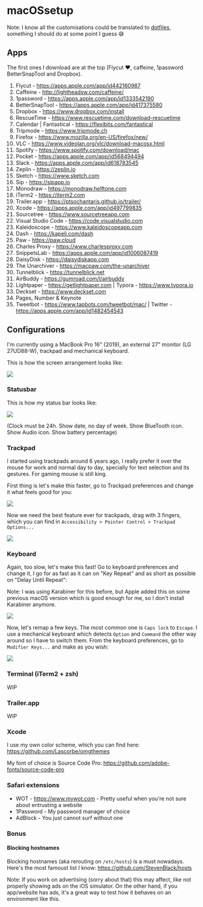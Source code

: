 # macOSsetup
Note: I know all the customisations could be translated to [dotfiles](https://www.quora.com/What-are-dotfiles), something I should do at some point I guess 😅

## Apps

The first ones I download are at the top (Flycut ❤️, caffeine, 1password BetterSnapTool and Dropbox).

1. Flycut - https://apps.apple.com/app/id442160987
2. Caffeine - http://lightheadsw.com/caffeine/
3. 1password - https://apps.apple.com/app/id1333542190
4. BetterSnapTool - https://apps.apple.com/app/id417375580
5. Dropbox - https://www.dropbox.com/install
6. RescueTime - https://www.rescuetime.com/download-rescuetime
7. Calendar | Fantastical - https://flexibits.com/fantastical
8. Tripmode - https://www.tripmode.ch
9. Firefox - https://www.mozilla.org/en-US/firefox/new/
10. VLC - https://www.videolan.org/vlc/download-macosx.html
11. Spotify - https://www.spotify.com/download/mac
12. Pocket - https://apps.apple.com/app/id568494494
13. Slack -  https://apps.apple.com/app/id618783545
14. Zeplin - https://zeplin.io
15. Sketch - https://www.sketch.com
16. Sip - https://sipapp.io
17. Monodraw - https://monodraw.helftone.com
18. iTerm2 - https://iterm2.com
19. Trailer.app - https://ptsochantaris.github.io/trailer/
20. Xcode - https://apps.apple.com/app/id497799835
21. Sourcetree - https://www.sourcetreeapp.com
22. Visual Studio Code - https://code.visualstudio.com
23. Kaleidoscope - https://www.kaleidoscopeapp.com
24. Dash - https://kapeli.com/dash
25. Paw - https://paw.cloud
26. Charles Proxy - https://www.charlesproxy.com
27. SnippetsLab - https://apps.apple.com/app/id1006087419
29. DaisyDisk - https://daisydiskapp.com
30. The Unarchiver - https://macpaw.com/the-unarchiver
31. Tunnelblick - https://tunnelblick.net
32. AirBuddy - https://gumroad.com/l/airbuddy
33. Lightpaper - https://getlightpaper.com | Typora - https://www.typora.io
34. Deckset - https://www.deckset.com
35. Pages, Number & Keynote
36. Tweetbot - https://www.tapbots.com/tweetbot/mac/ | Twitter - https://apps.apple.com/app/id1482454543

## Configurations

I'm currently using a MacBook Pro 16" (2019), an external 27" monitor (LG 27UD88-W), trackpad and mechanical keyboard.

This is how the screen arrangement looks like:

![](screens.png)

### Statusbar

This is how my status bar looks like:

![](statusbar.png)

(Clock must be 24h. Show date, no day of week. Show BlueTooth icon. Show Audio icon. Show battery percentage)

### Trackpad

I started using trackpads around 6 years ago, I really prefer it over the mouse for work and normal day to day, specially for text selection and its gestures. For gaming mouse is still king.

First thing is let's make this faster, go to Trackpad preferences and change it what feels good for you:

![](trackpad-fast.png)

Now we need the best feature ever for trackpads, drag with 3 fingers, which you can find in `Accessibility > Pointer Control > Trackpad Options...`

![](trackpad-3finger.png)

### Keyboard

Again, too slow, let's make this fast! Go to keyboard preferences and change it, I go for as fast as it can on "Key Repeat" and as short as possible on "Delay Until Repeat":

Note: I was using Karabiner for this before, but Apple added this on some previous macOS version which is good enough for me, so I don't install Karabiner anymore.

![](keyboard.png)

Now, let's remap a few keys. The most common one is `Caps lock`  to `Escape`. I use a mechanical keyboard which detects `Option` and `Command` the other way around so I have to switch them. From the keyboard preferences, go to `Modifier Keys...` and make as you wish:

![](keyremap.png)

### Terminal (iTerm2 + zsh)

WIP

### Trailer.app

WIP

### Xcode

I use my own color scheme, which you can find here: https://github.com/Lascorbe/omgthemes

My font of choice is Source Code Pro: https://github.com/adobe-fonts/source-code-pro

### Safari extensions

- WOT - https://www.mywot.com - Pretty useful when you're not sure about entrusting a website
- 1Password - My password manager of choice
- AdBlock - You just cannot surf without one

### Bonus

#### Blocking hostnames

Blocking hostnames (aka rerouting on `/etc/hosts`) is a must nowadays. Here's the most famoust list I know: https://github.com/StevenBlack/hosts

Note: If you work on advertising (sorry about that) this may affect, like not properly showing ads on the iOS simulator. On the other hand, if you app/website has ads, it's a great way to test how it behaves on an environment like this.